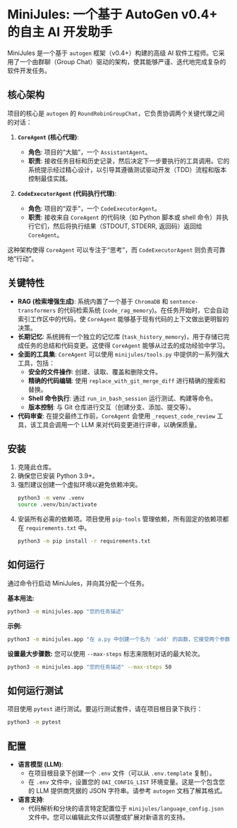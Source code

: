 # MiniJules: 一个基于 AutoGen v0.4+ 的自主 AI 开发助手

MiniJules 是一个基于 `autogen` 框架（v0.4+）构建的高级 AI 软件工程师。它采用了一个由群聊（Group Chat）驱动的架构，使其能够严谨、迭代地完成复杂的软件开发任务。

## 核心架构

项目的核心是 `autogen` 的 `RoundRobinGroupChat`，它负责协调两个关键代理之间的对话：

1.  **`CoreAgent` (核心代理)**:
    *   **角色**: 项目的“大脑”，一个 `AssistantAgent`。
    *   **职责**: 接收任务目标和历史记录，然后决定下一步要执行的工具调用。它的系统提示经过精心设计，以引导其遵循测试驱动开发（TDD）流程和版本控制最佳实践。

2.  **`CodeExecutorAgent` (代码执行代理)**:
    *   **角色**: 项目的“双手”，一个 `CodeExecutorAgent`。
    *   **职责**: 接收来自 `CoreAgent` 的代码块（如 Python 脚本或 shell 命令）并执行它们，然后将执行结果（STDOUT, STDERR, 返回码）返回给 `CoreAgent`。

这种架构使得 `CoreAgent` 可以专注于“思考”，而 `CodeExecutorAgent` 则负责可靠地“行动”。

## 关键特性

-   **RAG (检索增强生成)**: 系统内置了一个基于 `ChromaDB` 和 `sentence-transformers` 的代码检索系统 (`code_rag_memory`)。在任务开始时，它会自动索引工作区中的代码，使 `CoreAgent` 能够基于现有代码的上下文做出更明智的决策。
-   **长期记忆**: 系统拥有一个独立的记忆库 (`task_history_memory`)，用于存储已完成任务的总结和代码变更。这使得 `CoreAgent` 能够从过去的成功经验中学习。
-   **全面的工具集**: `CoreAgent` 可以使用 `minijules/tools.py` 中提供的一系列强大工具，包括：
    *   **安全的文件操作**: 创建、读取、覆盖和删除文件。
    *   **精确的代码编辑**: 使用 `replace_with_git_merge_diff` 进行精确的搜索和替换。
    *   **Shell 命令执行**: 通过 `run_in_bash_session` 运行测试、构建等命令。
    *   **版本控制**: 与 Git 仓库进行交互（创建分支、添加、提交等）。
-   **代码审查**: 在提交最终工作前，`CoreAgent` 会使用 `_request_code_review` 工具，该工具会调用一个 LLM 来对代码变更进行评审，以确保质量。

## 安装

1.  克隆此仓库。
2.  确保您已安装 Python 3.9+。
3.  强烈建议创建一个虚拟环境以避免依赖冲突。
    ```bash
    python3 -m venv .venv
    source .venv/bin/activate
    ```
4.  安装所有必需的依赖项。项目使用 `pip-tools` 管理依赖，所有固定的依赖项都在 `requirements.txt` 中。
    ```bash
    python3 -m pip install -r requirements.txt
    ```

## 如何运行

通过命令行启动 MiniJules，并向其分配一个任务。

**基本用法:**
```bash
python3 -m minijules.app "您的任务描述"
```

**示例:**
```bash
python3 -m minijules.app "在 a.py 中创建一个名为 'add' 的函数，它接受两个参数并返回它们的和，并为它编写一个 pytest 测试。"
```

**设置最大步骤数:**
您可以使用 `--max-steps` 标志来限制对话的最大轮次。
```bash
python3 -m minijules.app "您的任务描述" --max-steps 50
```

## 如何运行测试

项目使用 `pytest` 进行测试。要运行测试套件，请在项目根目录下执行：
```bash
python3 -m pytest
```

## 配置

-   **语言模型 (LLM)**:
    *   在项目根目录下创建一个 `.env` 文件（可以从 `.env.template` 复制）。
    *   在 `.env` 文件中，设置您的 `OAI_CONFIG_LIST` 环境变量。这是一个包含您的 LLM 提供商凭据的 JSON 字符串。请参考 `autogen` 文档了解其格式。
-   **语言支持**:
    *   代码解析和分块的语言特定配置位于 `minijules/language_config.json` 文件中。您可以编辑此文件以调整或扩展对新语言的支持。